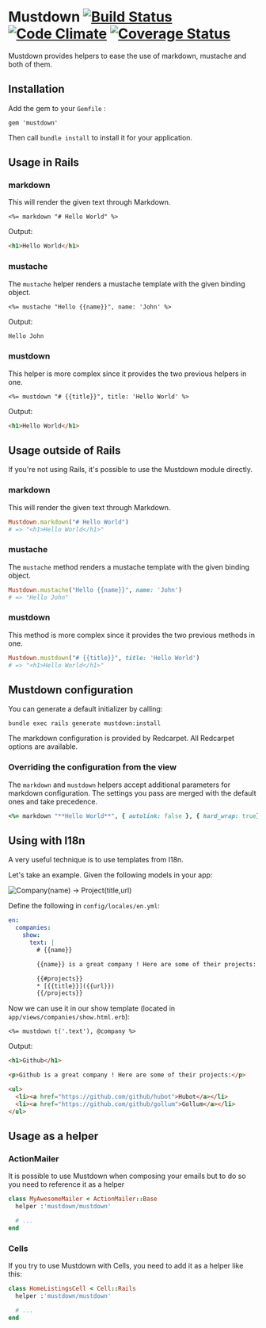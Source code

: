 # Mustdown [![Build Status](https://api.travis-ci.org/simonc/mustdown.svg?branch=master)](http://travis-ci.org/simonc/mustdown) [![Code Climate](https://codeclimate.com/github/simonc/mustdown.svg)](https://codeclimate.com/github/simonc/mustdown) [![Coverage Status](https://coveralls.io/repos/simonc/mustdown/badge.svg?branch=master)](https://coveralls.io/r/simonc/mustdown?branch=master)

Mustdown provides helpers to ease the use of markdown, mustache and both of
them.

## Installation

Add the gem to your `Gemfile` :

    gem 'mustdown'

Then call `bundle install` to install it for your application.

## Usage in Rails

### markdown

This will render the given text through Markdown.

``` html_rails
<%= markdown "# Hello World" %>
```

Output:

``` html
<h1>Hello World</h1>
```

### mustache

The `mustache` helper renders a mustache template with the given binding object.

``` html_rails
<%= mustache "Hello {{name}}", name: 'John' %>
```

Output:

``` html
Hello John
```

### mustdown

This helper is more complex since it provides the two previous helpers in one.

``` html_rails
<%= mustdown "# {{title}}", title: 'Hello World' %>
```

Output:

``` html
<h1>Hello World</h1>
```

## Usage outside of Rails

If you're not using Rails, it's possible to use the Mustdown module directly.

### markdown

This will render the given text through Markdown.

``` ruby
Mustdown.markdown("# Hello World")
# => "<h1>Hello World</h1>"
```

### mustache

The `mustache` method renders a mustache template with the given binding object.

``` ruby
Mustdown.mustache("Hello {{name}}", name: 'John')
# => "Hello John"
```

### mustdown

This method is more complex since it provides the two previous methods in one.

``` ruby
Mustdown.mustdown("# {{title}}", title: 'Hello World')
# => "<h1>Hello World</h1>"
```

## Mustdown configuration

You can generate a default initializer by calling:

    bundle exec rails generate mustdown:install

The markdown configuration is provided by Redcarpet. All Redcarpet options are
available.

### Overriding the configuration from the view

The `markdown` and `mustdown` helpers accept additional parameters for markdown
configuration. The settings you pass are merged with the default ones and take
precedence.

``` ruby
<%= markdown "**Hello World**", { autolink: false }, { hard_wrap: true} %>
```

## Using with I18n

A very useful technique is to use templates from I18n.

Let's take an example. Given the following models in your app:

![Company(name) -> Project(title,url)](http://yuml.me/626df1f5)

Define the following in `config/locales/en.yml`:

``` yaml
en:
  companies:
    show:
      text: |
        # {{name}}

        {{name}} is a great company ! Here are some of their projects:

        {{#projects}}
        * [{{title}}]({{url}})
        {{/projects}}
```

Now we can use it in our show template (located in
`app/views/companies/show.html.erb`):

``` html_rails
<%= mustdown t('.text'), @company %>
```

Output:

``` html
<h1>Github</h1>

<p>Github is a great company ! Here are some of their projects:</p>

<ul>
  <li><a href="https://github.com/github/hubot">Hubot</a></li>
  <li><a href="https://github.com/github/gollum">Gollum</a></li>
</ul>
```

## Usage as a helper

### ActionMailer

It is possible to use Mustdown when composing your emails but to do so you need to reference it as a helper

``` ruby
class MyAwesomeMailer < ActionMailer::Base
  helper :'mustdown/mustdown'

  # ...
end
```

### Cells

If you try to use Mustdown with Cells, you need to add it as a helper like this:

``` ruby
class HomeListingsCell < Cell::Rails
  helper :'mustdown/mustdown'

  # ...
end
```
